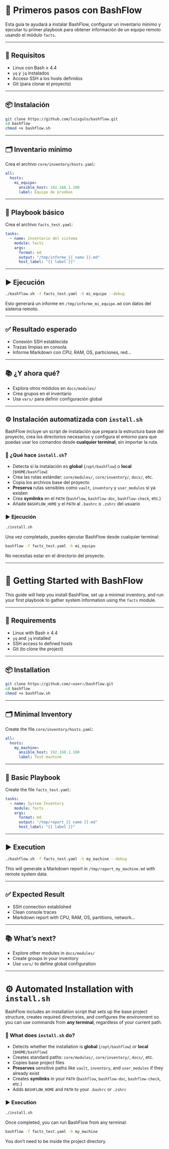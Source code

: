 # 🚀 Primeros pasos con BashFlow

Esta guía te ayudará a instalar BashFlow, configurar un inventario mínimo y ejecutar tu primer playbook para obtener información de un equipo remoto usando el módulo `facts`.

---

## 🧭 Requisitos

- Linux con Bash ≥ 4.4
- `yq` y `jq` instalados
- Acceso SSH a los hosts definidos
- Git (para clonar el proyecto)

---

## 📦 Instalación

```bash
git clone https://github.com/luisgulo/bashflow.git
cd bashflow
chmod +x bashflow.sh
```

---

## 🗂️ Inventario mínimo

Crea el archivo `core/inventory/hosts.yaml`:

```yaml
all:
  hosts:
    mi_equipo:
      ansible_host: 192.168.1.100
      label: Equipo de pruebas
```

---

## 📄 Playbook básico

Crea el archivo `facts_test.yaml`:

```yaml
tasks:
  - name: Inventario del sistema
    module: facts
    args:
      format: md
      output: "/tmp/informe_{{ name }}.md"
      host_label: "{{ label }}"
```

---

## ▶️ Ejecución

```bash
./bashflow.sh -f facts_test.yaml -h mi_equipo --debug
```

Esto generará un informe en `/tmp/informe_mi_equipo.md` con datos del sistema remoto.

---

## ✅ Resultado esperado

- Conexión SSH establecida
- Trazas limpias en consola
- Informe Markdown con CPU, RAM, OS, particiones, red…

---

## 📚 ¿Y ahora qué?

- Explora otros módulos en `docs/modules/`
- Crea grupos en el inventario
- Usa `vars/` para definir configuración global

---

## ⚙️ Instalación automatizada con `install.sh`

BashFlow incluye un script de instalación que prepara la estructura base del proyecto, crea los directorios necesarios y configura el entorno para que puedas usar los comandos desde **cualquier terminal**, sin importar la ruta.

### 🧩 ¿Qué hace `install.sh`?

- Detecta si la instalación es **global** (`/opt/bashflow`) o **local** (`$HOME/bashflow`)
- Crea las rutas estándar: `core/modules/`, `core/inventory/`, `docs/`, etc.
- Copia los archivos base del proyecto
- **Preserva** rutas sensibles como `vault`, `inventory` y `user_modules` si ya existen
- Crea **symlinks** en el `PATH` (`bashflow`, `bashflow-doc`, `bashflow-check`, etc.)
- Añade `BASHFLOW_HOME` y el `PATH` al `.bashrc` o `.zshrc` del usuario

### ▶️ Ejecución

```bash
./install.sh
```

Una vez completado, puedes ejecutar BashFlow desde cualquier terminal:

```bash
bashflow -f facts_test.yaml -h mi_equipo
```

No necesitas estar en el directorio del proyecto.

---


# 🚀 Getting Started with BashFlow

This guide will help you install BashFlow, set up a minimal inventory, and run your first playbook to gather system information using the `facts` module.

---

## 🧭 Requirements

- Linux with Bash ≥ 4.4  
- `yq` and `jq` installed  
- SSH access to defined hosts  
- Git (to clone the project)  

---

## 📦 Installation

```bash
git clone https://github.com/<user>/bashflow.git
cd bashflow
chmod +x bashflow.sh
```

---

## 🗂️ Minimal Inventory

Create the file `core/inventory/hosts.yaml`:

```yaml
all:
  hosts:
    my_machine:
      ansible_host: 192.168.1.100
      label: Test machine
```

---

## 📄 Basic Playbook

Create the file `facts_test.yaml`:

```yaml
tasks:
  - name: System Inventory
    module: facts
    args:
      format: md
      output: "/tmp/report_{{ name }}.md"
      host_label: "{{ label }}"
```

---

## ▶️ Execution

```bash
./bashflow.sh -f facts_test.yaml -h my_machine --debug
```

This will generate a Markdown report in `/tmp/report_my_machine.md` with remote system data.

---

## ✅ Expected Result

- SSH connection established  
- Clean console traces  
- Markdown report with CPU, RAM, OS, partitions, network…  

---

## 📚 What’s next?

- Explore other modules in `docs/modules/`  
- Create groups in your inventory  
- Use `vars/` to define global configuration  


---

# ⚙️ Automated Installation with `install.sh`

BashFlow includes an installation script that sets up the base project structure, creates required directories, and configures the environment so you can use commands from **any terminal**, regardless of your current path.

### 🧩 What does `install.sh` do?

- Detects whether the installation is **global** (`/opt/bashflow`) or **local** (`$HOME/bashflow`)  
- Creates standard paths: `core/modules/`, `core/inventory/`, `docs/`, etc.  
- Copies base project files  
- **Preserves** sensitive paths like `vault`, `inventory`, and `user_modules` if they already exist  
- Creates **symlinks** in your `PATH` (`bashflow`, `bashflow-doc`, `bashflow-check`, etc.)  
- Adds `BASHFLOW_HOME` and `PATH` to your `.bashrc` or `.zshrc`  

### ▶️ Execution

```bash
./install.sh
```

Once completed, you can run BashFlow from any terminal:

```bash
bashflow -f facts_test.yaml -h my_machine
```

You don’t need to be inside the project directory.
